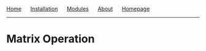 [Home](https://mandal-anik10.github.io/unipy/) &nbsp;&nbsp;&nbsp;&nbsp; [Installation](installation.md) &nbsp;&nbsp;&nbsp;&nbsp; [Modules](#modules) &nbsp;&nbsp;&nbsp;&nbsp; [About](#about) &nbsp;&nbsp;&nbsp;&nbsp; [Homepage](https://mandal-anik10.github.io)

________________________________________________________________________________________
# Matrix Operation
